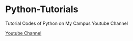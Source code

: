 # Python-Tutorials
Tutorial Codes of Python on My Campus Youtube Channel

[Youtube Channel](www.youtube.com/@myowncampus)
